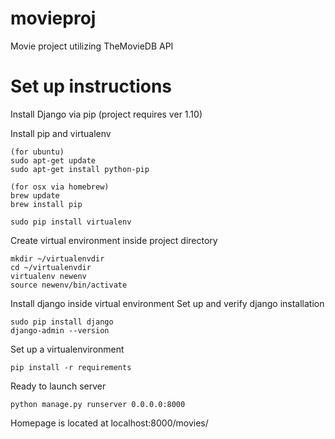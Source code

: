 # movieproj
Movie project utilizing TheMovieDB API

# Set up instructions
Install Django via pip (project requires ver 1.10)

Install pip and virtualenv
```
(for ubuntu)
sudo apt-get update
sudo apt-get install python-pip

(for osx via homebrew)
brew update
brew install pip

sudo pip install virtualenv
```
Create virtual environment inside project directory
```
mkdir ~/virtualenvdir
cd ~/virtualenvdir
virtualenv newenv
source newenv/bin/activate
```
Install django inside virtual environment
Set up and verify django installation
```
sudo pip install django
django-admin --version
```

Set up a virtualenvironment
```
pip install -r requirements
```

Ready to launch server
```
python manage.py runserver 0.0.0.0:8000
```

Homepage is located at localhost:8000/movies/
